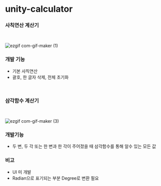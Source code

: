 # unity-calculator

### 사칙연산 계산기

<br />

![ezgif com-gif-maker (1)](https://user-images.githubusercontent.com/87519206/214819128-148bc5fd-f94d-4dad-95d3-b513e9da5acf.gif)

### 개발 기능
- 기본 사칙연산
- 괄호, 한 글자 삭제, 전체 초기화


<br />

### 삼각함수 계산기

<br />

![ezgif com-gif-maker (3)](https://user-images.githubusercontent.com/87519206/214820852-87266dd1-4f07-4738-8a3e-975b201213d6.gif)

### 개발기능

- 두 변, 두 각 또는 한 변과 한 각이 주어졌을 때 삼각함수를 통해 알수 있는 모든 값

### 비고
- UI 미 개발
- Radian으로 표기되는 부분 Degree로 변환 필요
